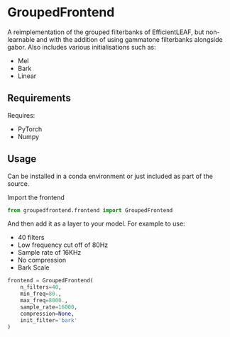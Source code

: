 # GroupedFrontend

A reimplementation of the grouped filterbanks of EfficientLEAF, but non-learnable and with the addition of using gammatone filterbanks alongside gabor.
Also includes various initialisations such as:
- Mel
- Bark
- Linear

## Requirements

Requires:
- PyTorch
- Numpy

## Usage
Can be installed in a conda environment or just included as part of the source.

Import the frontend

``` python
from groupedfrontend.frontend import GroupedFrontend
```

And then add it as a layer to your model.
For example to use:
- 40 filters
- Low frequency cut off of 80Hz
- Sample rate of 16KHz
- No compression
- Bark Scale

``` python
frontend = GroupedFrontend(
    n_filters=40,
    min_freq=80.,
    max_freq=8000.,
    sample_rate=16000,
    compression=None,
    init_filter='bark'
)
```
